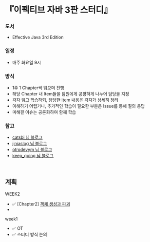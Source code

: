 # 『이펙티브 자바 3판 스터디』
### 도서
+ Effective Java 3rd Edition

### 일정
+ 매주 화요일 9시

### 방식
+ 1주 1 Chapter씩 읽으며 진행
+ 해당 Chapter 내 Item들을 팀원에게 공평하게 나누어 담당을 지정 
+ 각자 읽고 학습하되, 담당한 Item 내용은 각자가 상세히 정리
+ 이해하기 어렵거나, 추가적인 학습이 필요한 부분은 Issue를 통해 질의 응답
+ 미해결 이슈는 공론화하여 함께 학습   

### 참고
+ [catsbi 님 블로그](https://catsbi.oopy.io/d7f3a636-b613-453b-91c7-655d71fda2b1)
+ [jiniaslog 님 블로그](https://www.jiniaslog.co.kr/article/view?articleId=52)
+ [otrodevym 님 블로그](https://otrodevym.tistory.com/entry/%EC%9D%B4%ED%8E%99%ED%8B%B0%EB%B8%8C-%EC%9E%90%EB%B0%94-2%EC%9E%A5-%EA%B0%9D%EC%B2%B4-%EC%83%9D%EC%84%B1%EA%B3%BC-%ED%8C%8C%EA%B4%B4)
+ [keep_going 님 블로그](https://velog.io/@keep_going/%EA%B0%9D%EC%B2%B4-%EC%83%9D%EC%84%B1%EA%B3%BC-%ED%8C%8C%EA%B4%B4)

<br/>

## 계획
<!--
WEEK11
+ ✅ [Chapter11] [직렬화](src/effectivejava/chapter11)

WEEK10
+ ✅ [Chapter10] [동시성](src/effectivejava/chapter10)

WEEK9
+ ✅ [Chapter9] [예외](src/effectivejava/chapter9)

WEEK8
+ ✅ [Chapter8] [일반적인 프로그래밍 원칙](src/effectivejava/chapter8)

WEEK7
+ ✅ [Chapter7] [메서드](src/effectivejava/chapter7)

WEEK6
+ ✅ [Chapter6] [람다와 스트림](src/effectivejava/chapter6)

WEEK5
+ ✅ [Chapter5] [열거 타입과 애너테이션](src/effectivejava/chapter5)

WEEK4
+ ✅ [Chapter4] [제네릭](src/effectivejava/chapter4)

WEEK3
+ ✅ [Chapter3] [클래스와 인터페이스](src/effectivejava/chapter3)
-->
WEEK2
+ ✅ [Chapter2] [객체 생성과 파괴](src/effectivejava/chapter2)
+ 
week1
+ ✅ OT
+ ✅ 스터디 방식 논의
